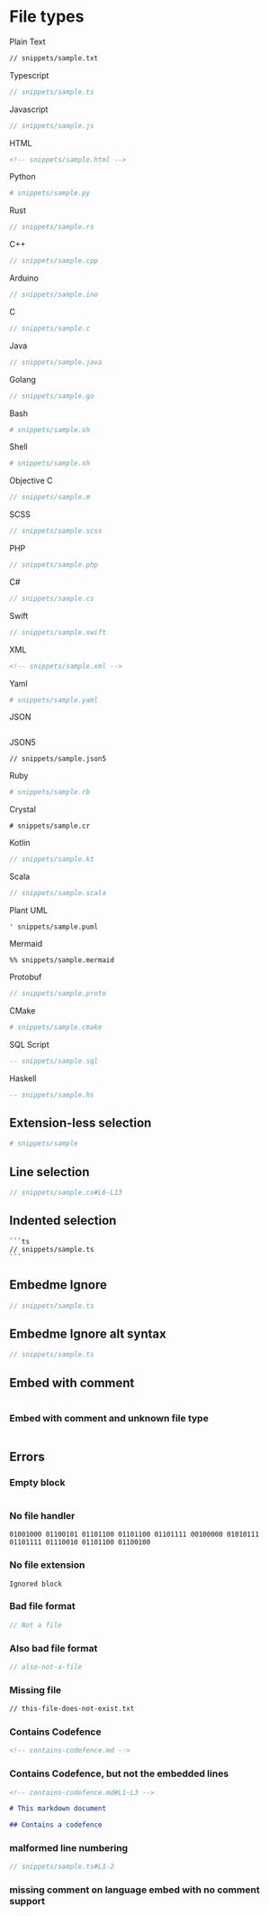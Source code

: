 # File types

Plain Text

```txt
// snippets/sample.txt
```

Typescript

```ts
// snippets/sample.ts
```

Javascript

```js
// snippets/sample.js
```

HTML

```html
<!-- snippets/sample.html -->
```

Python

```py
# snippets/sample.py
```

Rust

```rust
// snippets/sample.rs

```

C++

```cpp
// snippets/sample.cpp
```

Arduino

```cpp
// snippets/sample.ino
```

C

```c
// snippets/sample.c
```

Java

```java
// snippets/sample.java
```

Golang

```go
// snippets/sample.go
```

Bash

```sh
# snippets/sample.sh
```

Shell

```sh
# snippets/sample.sh
```

Objective C

```objectivec
// snippets/sample.m
```

SCSS

```scss
// snippets/sample.scss
```

PHP

```php
// snippets/sample.php
```

C#

```cs
// snippets/sample.cs
```

Swift

```swift
// snippets/sample.swift
```

XML

```xml
<!-- snippets/sample.xml -->
```

Yaml

```yaml
# snippets/sample.yaml
```

JSON

<!-- embedme snippets/sample.json -->

```json

```

JSON5

```json5
// snippets/sample.json5
```

Ruby

```rb
# snippets/sample.rb
```

Crystal

```cr
# snippets/sample.cr
```

Kotlin

```kotlin
// snippets/sample.kt
```

Scala

```scala
// snippets/sample.scala
```

Plant UML

```puml
' snippets/sample.puml
```

Mermaid

```mermaid
%% snippets/sample.mermaid
```

Protobuf

```proto
// snippets/sample.proto
```

CMake

```cmake
# snippets/sample.cmake
```

SQL Script

```sql
-- snippets/sample.sql
```

Haskell

```hs
-- snippets/sample.hs
```

## Extension-less selection

```sh
# snippets/sample
```

## Line selection

```cs
// snippets/sample.cs#L6-L13
```

## Indented selection

    ```ts
    // snippets/sample.ts
    ```

## Embedme Ignore

<!-- embedme-ignore-next -->

```ts
// snippets/sample.ts
```

## Embedme Ignore alt syntax

<!-- embedme ignore-next -->

```ts
// snippets/sample.ts
```

## Embed with comment

<!-- embedme snippets/sample.ts -->

```ts
```

### Embed with comment and unknown file type

<!-- embedme snippets/sample.json -->

```{.json caption="Some JSON file"}

```

## Errors

### Empty block

```ts
```

### No file handler

```binary
01001000 01100101 01101100 01101100 01101111 00100000 01010111 01101111 01110010 01101100 01100100
```

### No file extension

```
Ignored block
```

### Bad file format

```ts
// Not a file
```

### Also bad file format

```ts
// also-not-a-file
```

### Missing file

```txt
// this-file-does-not-exist.txt
```

### Contains Codefence

```md
<!-- contains-codefence.md -->
```

### Contains Codefence, but not the embedded lines

```md
<!-- contains-codefence.md#L1-L3 -->

# This markdown document

## Contains a codefence
```

### malformed line numbering

```ts
// snippets/sample.ts#L1-2
```

### missing comment on language embed with no comment support

```json

```
